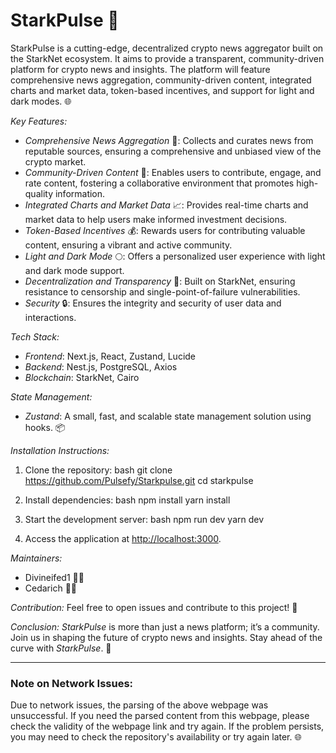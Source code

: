 # StarkPulse 🚀


StarkPulse is a cutting-edge, decentralized crypto news aggregator built on the StarkNet ecosystem. It aims to provide a transparent, community-driven platform for crypto news and insights. The platform will feature comprehensive news aggregation, community-driven content, integrated charts and market data, token-based incentives, and support for light and dark modes. 🌐

*Key Features:*
- *Comprehensive News Aggregation* 📰: Collects and curates news from reputable sources, ensuring a comprehensive and unbiased view of the crypto market.
- *Community-Driven Content* 👥: Enables users to contribute, engage, and rate content, fostering a collaborative environment that promotes high-quality information.
- *Integrated Charts and Market Data* 📈: Provides real-time charts and market data to help users make informed investment decisions.
- *Token-Based Incentives* 💰: Rewards users for contributing valuable content, ensuring a vibrant and active community.
- *Light and Dark Mode* 🌕: Offers a personalized user experience with light and dark mode support.
- *Decentralization and Transparency* 🔗: Built on StarkNet, ensuring resistance to censorship and single-point-of-failure vulnerabilities.
- *Security* 🔒: Ensures the integrity and security of user data and interactions.

*Tech Stack:*
- *Frontend*: Next.js, React, Zustand, Lucide
- *Backend*: Nest.js, PostgreSQL, Axios
- *Blockchain*: StarkNet, Cairo

*State Management:*
- *Zustand*: A small, fast, and scalable state management solution using hooks. 📦

*Installation Instructions:*
1. Clone the repository:
   bash
   git clone https://github.com/Pulsefy/Starkpulse.git
   cd starkpulse
   
2. Install dependencies:
   bash
   npm install
   yarn install
   
3. Start the development server:
   bash
   npm run dev
   yarn dev
   
4. Access the application at [http://localhost:3000](http://localhost:3000).

*Maintainers:*
- Divineifed1 👨‍💻
- Cedarich 👨‍💻

*Contribution:*
Feel free to open issues and contribute to this project! 🤝

*Conclusion:*
*StarkPulse* is more than just a news platform; it’s a community. Join us in shaping the future of crypto news and insights. Stay ahead of the curve with *StarkPulse*. 🌟

---

### Note on Network Issues:
Due to network issues, the parsing of the above webpage was unsuccessful. If you need the parsed content from this webpage, please check the validity of the webpage link and try again. If the problem persists, you may need to check the repository's availability or try again later. 🌐
